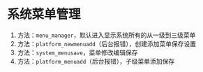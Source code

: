 # 系统菜单管理

1. 方法：`menu_manager`，默认进入显示系统所有的从一级到三级菜单
2. 方法：`platform_newmenuadd`（后台报错），创建添加菜单保存设置
3. 方法：`system_menusave`，菜单修改编辑保存
4. 方法：`platform_menuadd`（后台报错），子级菜单添加保存
